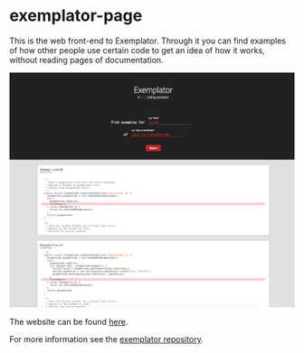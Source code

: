 # exemplator-page


This is the web front-end to Exemplator. Through it you can find examples of how other people use certain code to get an idea of how it works, without reading pages of documentation.

![](https://raw.githubusercontent.com/exemplator/exemplator-page/readme/images/exemplator-website.png)

The website can be found [here](https://exemplator.xyz).

For more information see the [exemplator repository](https://github.com/exemplator/exemplator).
